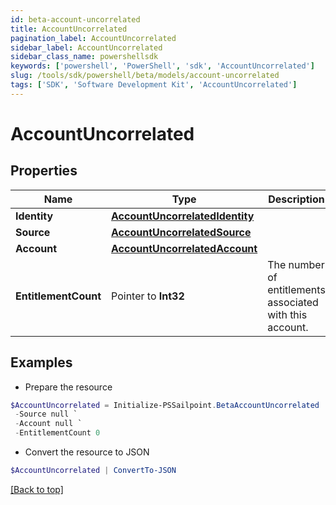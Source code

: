 ```yaml
---
id: beta-account-uncorrelated
title: AccountUncorrelated
pagination_label: AccountUncorrelated
sidebar_label: AccountUncorrelated
sidebar_class_name: powershellsdk
keywords: ['powershell', 'PowerShell', 'sdk', 'AccountUncorrelated'] 
slug: /tools/sdk/powershell/beta/models/account-uncorrelated
tags: ['SDK', 'Software Development Kit', 'AccountUncorrelated']
---
```



# AccountUncorrelated

## Properties

Name | Type | Description | Notes
------------ | ------------- | ------------- | -------------
**Identity** |  [**AccountUncorrelatedIdentity**](account-uncorrelated-identity) |  | [required]
**Source** |  [**AccountUncorrelatedSource**](account-uncorrelated-source) |  | [required]
**Account** |  [**AccountUncorrelatedAccount**](account-uncorrelated-account) |  | [required]
**EntitlementCount** |  Pointer to **Int32** | The number of entitlements associated with this account. | [optional] 

## Examples

- Prepare the resource
```powershell
$AccountUncorrelated = Initialize-PSSailpoint.BetaAccountUncorrelated  -Identity null `
 -Source null `
 -Account null `
 -EntitlementCount 0
```

- Convert the resource to JSON
```powershell
$AccountUncorrelated | ConvertTo-JSON
```


[[Back to top]](#) 


